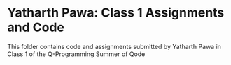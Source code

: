 # Yatharth Pawa: Class 1 Assignments and Code
This folder contains code and assignments submitted by Yatharth Pawa in Class 1 of the Q-Programming Summer of Qode